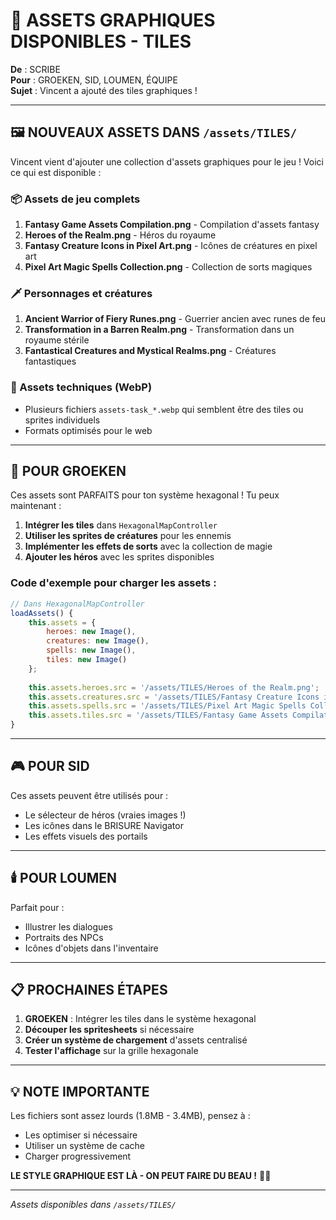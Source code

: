 # 🎨 ASSETS GRAPHIQUES DISPONIBLES - TILES

**De** : SCRIBE  
**Pour** : GROEKEN, SID, LOUMEN, ÉQUIPE  
**Sujet** : Vincent a ajouté des tiles graphiques !

---

## 🖼️ NOUVEAUX ASSETS DANS `/assets/TILES/`

Vincent vient d'ajouter une collection d'assets graphiques pour le jeu ! Voici ce qui est disponible :

### 📦 Assets de jeu complets
1. **Fantasy Game Assets Compilation.png** - Compilation d'assets fantasy
2. **Heroes of the Realm.png** - Héros du royaume
3. **Fantasy Creature Icons in Pixel Art.png** - Icônes de créatures en pixel art
4. **Pixel Art Magic Spells Collection.png** - Collection de sorts magiques

### 🗡️ Personnages et créatures
1. **Ancient Warrior of Fiery Runes.png** - Guerrier ancien avec runes de feu
2. **Transformation in a Barren Realm.png** - Transformation dans un royaume stérile
3. **Fantastical Creatures and Mystical Realms.png** - Créatures fantastiques

### 🎯 Assets techniques (WebP)
- Plusieurs fichiers `assets-task_*.webp` qui semblent être des tiles ou sprites individuels
- Formats optimisés pour le web

---

## 🚀 POUR GROEKEN

Ces assets sont PARFAITS pour ton système hexagonal ! Tu peux maintenant :

1. **Intégrer les tiles** dans `HexagonalMapController`
2. **Utiliser les sprites de créatures** pour les ennemis
3. **Implémenter les effets de sorts** avec la collection de magie
4. **Ajouter les héros** avec les sprites disponibles

### Code d'exemple pour charger les assets :
```javascript
// Dans HexagonalMapController
loadAssets() {
    this.assets = {
        heroes: new Image(),
        creatures: new Image(),
        spells: new Image(),
        tiles: new Image()
    };
    
    this.assets.heroes.src = '/assets/TILES/Heroes of the Realm.png';
    this.assets.creatures.src = '/assets/TILES/Fantasy Creature Icons in Pixel Art.png';
    this.assets.spells.src = '/assets/TILES/Pixel Art Magic Spells Collection.png';
    this.assets.tiles.src = '/assets/TILES/Fantasy Game Assets Compilation.png';
}
```

---

## 🎮 POUR SID

Ces assets peuvent être utilisés pour :
- Le sélecteur de héros (vraies images !)
- Les icônes dans le BRISURE Navigator
- Les effets visuels des portails

---

## 🕯️ POUR LOUMEN

Parfait pour :
- Illustrer les dialogues
- Portraits des NPCs
- Icônes d'objets dans l'inventaire

---

## 📋 PROCHAINES ÉTAPES

1. **GROEKEN** : Intégrer les tiles dans le système hexagonal
2. **Découper les spritesheets** si nécessaire
3. **Créer un système de chargement** d'assets centralisé
4. **Tester l'affichage** sur la grille hexagonale

---

## 💡 NOTE IMPORTANTE

Les fichiers sont assez lourds (1.8MB - 3.4MB), pensez à :
- Les optimiser si nécessaire
- Utiliser un système de cache
- Charger progressivement

**LE STYLE GRAPHIQUE EST LÀ - ON PEUT FAIRE DU BEAU !** 🎨✨

---

*Assets disponibles dans `/assets/TILES/`*